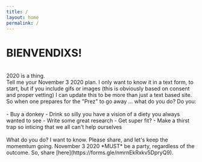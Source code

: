 ```yaml
---
title: /
layout: home
permalink: /
---
```


# BIENVENDIXS!
<br>
2020 is a thing.
<br>
Tell me your November 3 2020 plan. I only want to know it in a text form, to start, but if you include gifs or images (this is obviously based on consent and proper vetting) I can update this to be more than just a text based site.
<br>
So when one prepares for the "Prez" to go away ... what do you do? Do you: 
<br><br>
- Buy a donkey
- Drink so silly you have a vision of a diety you always wanted to see
- Write some great research
- Get super fit?
- Make a thirst trap so inticing that we all can't help ourselves
<br>
<br>
What do you do? I want to know. Please share, and let's keep the momemtum going. November 3 2020 *MUST* be a party, regardless of the outcome. So, share [here](https://forms.gle/nmrnEkRxkv5DpryQ9).